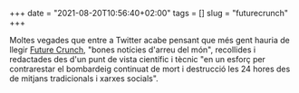 +++
date = "2021-08-20T10:56:40+02:00"
tags = []
slug = "futurecrunch"
+++

Moltes vegades que entre a Twitter acabe pensant que més gent hauria de llegir [Future Crunch](https://futurecrunch.com/), "bones notícies d'arreu del món", recollides i redactades des d'un punt de vista científic i tècnic "en un esforç per contrarestar el bombardeig continuat de mort i destrucció les 24 hores des de mitjans tradicionals i xarxes socials".